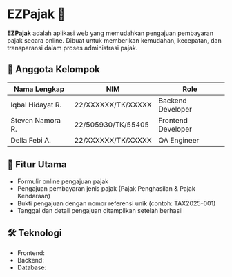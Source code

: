 # EZPajak 🧾

**EZPajak** adalah aplikasi web yang memudahkan pengajuan pembayaran pajak secara online. Dibuat untuk memberikan kemudahan, kecepatan, dan transparansi dalam proses administrasi pajak.

## 👤 Anggota Kelompok

| Nama Lengkap         | NIM                 | Role                                |
|----------------------|---------------------|-------------------------------------|
| Iqbal Hidayat R.     | 22/XXXXXX/TK/XXXXX  | Backend Developer                  |
| Steven Namora R.     | 22/505930/TK/55405  | Frontend Developer                 |
| Della Febi A.        | 22/XXXXXX/TK/XXXXX  | QA Engineer                        |

## 🚀 Fitur Utama

- Formulir online pengajuan pajak
- Pengajuan pembayaran jenis pajak (Pajak Penghasilan & Pajak Kendaraan)
- Bukti pengajuan dengan nomor referensi unik (contoh: TAX2025-001)
- Tanggal dan detail pengajuan ditampilkan setelah berhasil

## 🛠️ Teknologi

- Frontend: 
- Backend: 
- Database: 
